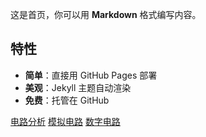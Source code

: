 这是首页，你可以用 **Markdown** 格式编写内容。

## 特性
- **简单**：直接用 GitHub Pages 部署
- **美观**：Jekyll 主题自动渲染
- **免费**：托管在 GitHub


[电路分析](./docs/physics/电路分析.md)
[模拟电路](./docs/physics/模拟电路.md)
[数字电路](./docs/physics/数字电路.md)

